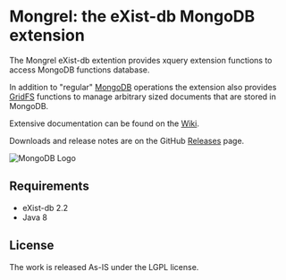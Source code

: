 Mongrel: the eXist-db MongoDB extension
========================================

The Mongrel eXist-db extention provides xquery extension functions to access MongoDB functions database.

In addition to "regular" [MongoDB](https://github.com/dizzzz/Mongrel/wiki/MongoDB) operations the extension also provides [GridFS](https://github.com/dizzzz/Mongrel/wiki/GridFS) functions to manage arbitrary sized documents that are stored in MongoDB.

Extensive documentation can be found on the [Wiki](https://github.com/dizzzz/Mongrel/wiki).

Downloads and release notes are on the GitHub [Releases](https://github.com/dizzzz/Mongrel/releases) page.

![MongoDB Logo](http://www.mongodb.com/sites/mongodb.com/files/media/mongodb-logo-rgb.jpeg)

## Requirements
- eXist-db 2.2
- Java 8

## License

The work is released As-IS under the LGPL license.
